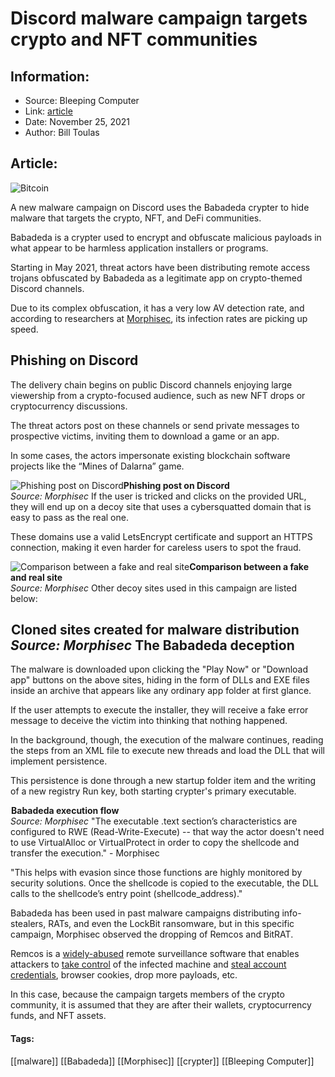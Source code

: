 # Discord malware campaign targets crypto and NFT communities
### 

## Information:
+ Source: Bleeping Computer
+ Link: [article](https://www.bleepingcomputer.com/news/security/discord-malware-campaign-targets-crypto-and-nft-communities/)
+ Date: November 25, 2021
+ Author: Bill Toulas


## Article:
![Bitcoin](https://www.bleepstatic.com/content/hl-images/2020/12/21/Bitcoin-cryptocurrency.jpg?rand=1323262463)


A new malware campaign on Discord uses the Babadeda crypter to hide malware that targets the crypto, NFT, and DeFi communities.


Babadeda is a crypter used to encrypt and obfuscate malicious payloads in what appear to be harmless application installers or programs.


Starting in May 2021, threat actors have been distributing remote access trojans obfuscated by Babadeda as a legitimate app on crypto-themed Discord channels.


Due to its complex obfuscation, it has a very low AV detection rate, and according to researchers at [Morphisec](https://blog.morphisec.com/the-babadeda-crypter-targeting-crypto-nft-defi-communities), its infection rates are picking up speed.


Phishing on Discord
-------------------


The delivery chain begins on public Discord channels enjoying large viewership from a crypto-focused audience, such as new NFT drops or cryptocurrency discussions.


The threat actors post on these channels or send private messages to prospective victims, inviting them to download a game or an app.


In some cases, the actors impersonate existing blockchain software projects like the “Mines of Dalarna” game.



![Phishing post on Discord](https://www.bleepstatic.com/images/news/u/1220909/Forum%20and%20Marketplace%20Posts/discord_post.jpg)**Phishing post on Discord**  
*Source: Morphisec*
If the user is tricked and clicks on the provided URL, they will end up on a decoy site that uses a cybersquatted domain that is easy to pass as the real one.


These domains use a valid LetsEncrypt certificate and support an HTTPS connection, making it even harder for careless users to spot the fraud.



![Comparison between a fake and real site](https://www.bleepstatic.com/images/news/u/1220909/Website%20snaps/fake_site.jpg)**Comparison between a fake and real site**  
*Source: Morphisec*
Other decoy sites used in this campaign are listed below:



![Cloned sites created for malware distribution](data:image/gif;base64,R0lGODlhAQABAAAAACH5BAEKAAEALAAAAAABAAEAAAICTAEAOw==)**Cloned sites created for malware distribution**  
*Source: Morphisec*
The Babadeda deception
----------------------


The malware is downloaded upon clicking the "Play Now" or "Download app" buttons on the above sites, hiding in the form of DLLs and EXE files inside an archive that appears like any ordinary app folder at first glance.


If the user attempts to execute the installer, they will receive a fake error message to deceive the victim into thinking that nothing happened.


In the background, though, the execution of the malware continues, reading the steps from an XML file to execute new threads and load the DLL that will implement persistence.


This persistence is done through a new startup folder item and the writing of a new registry Run key, both starting crypter's primary executable.



![Babadeda execution flow](data:image/gif;base64,R0lGODlhAQABAAAAACH5BAEKAAEALAAAAAABAAEAAAICTAEAOw==)**Babadeda execution flow**  
*Source: Morphisec*
"The executable .text section’s characteristics are configured to RWE (Read-Write-Execute) -- that way the actor doesn't need to use VirtualAlloc or VirtualProtect in order to copy the shellcode and transfer the execution." - Morphisec


"This helps with evasion since those functions are highly monitored by security solutions. Once the shellcode is copied to the executable, the DLL calls to the shellcode’s entry point (shellcode\_address)."


Babadeda has been used in past malware campaigns distributing info-stealers, RATs, and even the LockBit ransomware, but in this specific campaign, Morphisec observed the dropping of Remcos and BitRAT.


Remcos is a [widely-abused](https://www.bleepingcomputer.com/news/security/cybercriminals-undeterred-by-tos-for-remcos-rat/) remote surveillance software that enables attackers to [take control](https://www.bleepingcomputer.com/news/security/us-small-business-administration-grants-used-as-phishing-bait/) of the infected machine and [steal account credentials](https://www.bleepingcomputer.com/news/security/microsoft-build-tool-abused-to-deliver-password-stealing-malware/), browser cookies, drop more payloads, etc.


In this case, because the campaign targets members of the crypto community, it is assumed that they are after their wallets, cryptocurrency funds, and NFT assets.




#### Tags:
[[malware]] [[Babadeda]] [[Morphisec]] [[crypter]] [[Bleeping Computer]]
